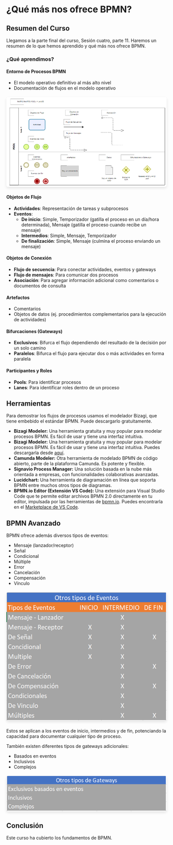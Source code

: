 
# ¿Qué más nos ofrece BPMN?

## Resumen del Curso

Llegamos a la parte final del curso, Sesión cuatro, parte 11. Haremos un resumen de lo que hemos aprendido y qué más nos ofrece BPMN.

### ¿Qué aprendimos?

#### Entorno de Procesos BPMN
- El modelo operativo definitivo al más alto nivel
- Documentación de flujos en el modelo operativo
  
<div style="text-align: center; margin: 20px 0;">
  <img src="../images/11-resumen-curso.png" alt="Resumen BPMN" style="max-width: 100%; height: auto; border-radius: 5px; box-shadow: 0 4px 8px rgba(0,0,0,0.1);">
</div>

#### Objetos de Flujo
- **Actividades**: Representación de tareas y subprocesos
- **Eventos**:
  - **De inicio**: Simple, Temporizador (gatilla el proceso en un día/hora determinada), Mensaje (gatilla el proceso cuando recibe un mensaje)
  - **Intermedios**: Simple, Mensaje, Temporizador
  - **De finalización**: Simple, Mensaje (culmina el proceso enviando un mensaje)

#### Objetos de Conexión
- **Flujo de secuencia**: Para conectar actividades, eventos y gateways
- **Flujo de mensajes**: Para comunicar dos procesos
- **Asociación**: Para agregar información adicional como comentarios o documentos de consulta

#### Artefactos
- Comentarios
- Objetos de datos (ej. procedimientos complementarios para la ejecución de actividades)

#### Bifurcaciones (Gateways)
- **Exclusivos**: Bifurca el flujo dependiendo del resultado de la decisión por un solo camino
- **Paralelos**: Bifurca el flujo para ejecutar dos o más actividades en forma paralela

#### Participantes y Roles
- **Pools**: Para identificar procesos
- **Lanes**: Para identificar roles dentro de un proceso

## Herramientas

Para demostrar los flujos de procesos usamos el modelador Bizagi, que tiene embebido el estándar BPMN. Puede descargarlo gratuitamente.
*   **Bizagi Modeler:** Una herramienta gratuita y muy popular para modelar procesos BPMN. Es fácil de usar y tiene una interfaz intuitiva.
*   **Bizagi Modeler:** Una herramienta gratuita y muy popular para modelar procesos BPMN. Es fácil de usar y tiene una interfaz intuitiva. Puedes descargarla desde [aquí](https://www.bizagi.com/en/platform/modeler).
*   **Camunda Modeler:** Otra herramienta de modelado BPMN de código abierto, parte de la plataforma Camunda. Es potente y flexible.
*   **Signavio Process Manager:** Una solución basada en la nube más orientada a empresas, con funcionalidades colaborativas avanzadas.
*   **Lucidchart:** Una herramienta de diagramación en línea que soporta BPMN entre muchos otros tipos de diagramas.
*   **BPMN.io Editor (Extensión VS Code):** Una extensión para Visual Studio Code que te permite editar archivos BPMN 2.0 directamente en tu editor, impulsada por las herramientas de [bpmn.io](https://bpmn.io/). Puedes encontrarla en el [Marketplace de VS Code](https://marketplace.visualstudio.com/items?itemName=bpmn-io.vs-code-bpmn-io).

## BPMN Avanzado

BPMN ofrece además diversos tipos de eventos:
- Mensaje (lanzador/receptor)
- Señal
- Condicional
- Múltiple
- Error
- Cancelación
- Compensación
- Vínculo

<div style="text-align: center; margin: 20px 0;">
  <img src="../images/11-otros-tipos-eventos.png" alt="Otros Tipos de Eventos" style="max-width: 100%; height: auto; border-radius: 5px; box-shadow: 0 4px 8px rgba(0,0,0,0.1);">
</div>

Estos se aplican a los eventos de inicio, intermedios y de fin, potenciando la capacidad para documentar cualquier tipo de proceso.

También existen diferentes tipos de gateways adicionales:
- Basados en eventos
- Inclusivos
- Complejos

<div style="text-align: center; margin: 20px 0;">
  <img src="../images/11-otros-tipos-gateways.png" alt="Otros Tipos de Gateways" style="max-width: 100%; height: auto; border-radius: 5px; box-shadow: 0 4px 8px rgba(0,0,0,0.1);">
</div>

## Conclusión

Este curso ha cubierto los fundamentos de BPMN.
